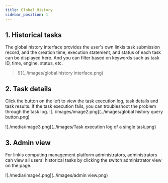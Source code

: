 ```yaml
---
title: Global History
sidebar_position: 1
---
```


## 1. Historical tasks

The global history interface provides the user's own linkis task submission record, and the creation time, execution statement, and status of each task can be displayed here. And you can filter based on keywords such as task ID, time, engine, status, etc.

> ![](../images/global history interface.png)


## 2. Task details
Click the button on the left to view the task execution log, task details and task results. If the task execution fails, you can troubleshoot the problem through the task log.
![../images/image2.png](../images/global history query button.png)


![./media/image3.png](../images/Task execution log of a single task.png)

## 3. Admin view
For linkis computing management platform administrators, administrators can view all users' historical tasks by clicking the switch administrator view on the page.

![./media/image4.png](../images/admin view.png)
